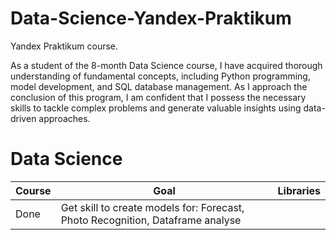 # Data-Science-Yandex-Praktikum
Yandex Praktikum course. 

As a student of the 8-month Data Science course, I have acquired thorough understanding of fundamental concepts, including Python programming, model development, and SQL database management. As I approach the conclusion of this program, I am confident that I possess the necessary skills to tackle complex problems and generate valuable insights using data-driven approaches.
# Data Science
Course | Goal | Libraries
------------- |---------------- | ---------------- 
Done | Get skill to create models for: Forecast, Photo Recognition, Dataframe analyse |   | <ul><li>pandas</li><li>pymystem3</li>

